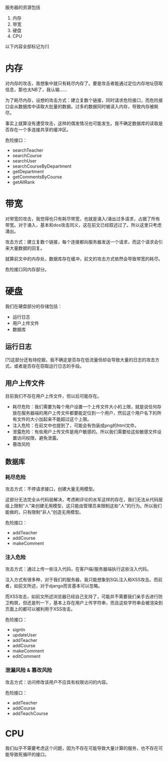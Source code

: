 服务器的资源包括
1. 内存
2. 带宽
3. 硬盘
4. CPU

以下内容全部标记为[!]

# 内存
对内存的攻击，我想象中就只有耗尽内存了。要是攻击者能通过定位内存地址窃取信息，那也太NB了，我认输……

为了耗尽内存，设想的攻击方式：建立复数个链接，同时请求危险接口，而危险接口会从数据库中读取大批量的数据。过多的数据同时被读入内存，导致内存被耗尽。

事实上就算没有遭受攻击，这样的偶发情况也可能发生。我不确定数据库的读取是否存在一个多连接共享的缓冲区。

危险接口：
* searchTeacher
* searchCourse
* searchUser
* searchCourseByDepartment
* getDepartment
* getCommentsByCourse
* getAllRank


# 带宽
对带宽的攻击，我觉得也只有耗尽带宽，也就是涌入/涌出过多请求，占据了所有带宽。对于涌入，基本和dos攻击同义，这在前文已经叙述过了。所以这里只考虑涌出。

攻击方式：建立复数个链接，每个连接都向服务器发送一个请求，而这个请求会引来大量数据的回复。

就算前文中的内存处，数据库存在缓冲，前文的攻击方式依然会导致带宽的耗尽。

危险接口同内存部分。


# 硬盘
我们在硬盘部分的存储包括：
* 运行日志
* 用户上传文件
* 数据库

## 运行日志
[?]这部分还有待挖掘，我不确定是否存在低流量但却会导致大量的日志的攻击方式。或者是否存在窃取运行日志的手段。

## 用户上传文件
目前我们不存在用户上传文件，但以后可能存在。

* 耗尽危险：我们需要为每个用户设置一个上传文件大小的上限，就是说任何存放在服务器端的用户上传文件都要能定位到一个用户，然后这个用户名下的所有文件的大小加起来不能超过这个上限。
* 注入危险：在前文中也提到了，可能会有伪装成png的html文件。
* 泄露危险：有些用户上传文件是用户敏感的。所以我们需要给这些敏感文件设置访问权限，避免泄露。
* 篡改风险

## 数据库
### 耗尽危险
攻击方式：不停请求接口，创建大量无用模型。

这部分无法完全从代码层解决，考虑刷评论的水军这样的存在，我们无法从代码层级上限制“人”来创建无用模型，这只能由管理员来限制这些“人”的行为。所以我们能做的，只有限制“非人”创造无用模型。

危险接口：
* addTeacher
* addCourse
* makeComment

### 注入危险
攻击方式：通过上传一些注入代码，在客户端/服务器端执行这些注入代码。

注入方式有很多种，对于我们的服务器，我只能想象到SQL注入和XSS攻击。而前者，如前文所述，对于django而言基本可以忽略。

而XSS攻击，如前文所述浏览器已经自己支持了，可能并不需要我们亲手去进行防卫构筑，但还是列一下，基本上存在用户上传字符串，而且这些字符串会被渲染到页面上的都可以被利用于XSS攻击。

危险接口：
* signIn
* updateUser
* addTeacher
* addCourse
* makeComment
* editComment

### 泄漏风险 & 篡改风险
攻击方式：访问修改该用户不应具有权限访问的内容。

危险接口：
* addTeacher
* addCourse
* addTeachCourse


# CPU
我们似乎不需要考虑这个问题，因为不存在可能导致大量计算的服务，也不存在可能导致死循环的接口。